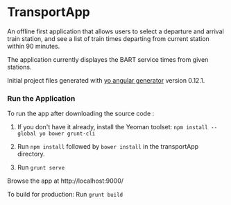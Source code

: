 # TransportApp
An offline first application that allows users to select a departure and arrival train station, and see a list of train times departing from current station within 90 minutes.

The application currently displayes the BART service times from given stations.

Initial project files generated with [yo angular generator](https://github.com/yeoman/generator-angular)
version 0.12.1.

### Run the Application

To run the app after downloading the source code :


1. If you don't have it already, install the Yeoman toolset:
`npm install --global yo bower grunt-cli`

2. Run `npm install` followed by `bower install` in the transportApp directory.
3. Run `grunt serve`

Browse the app at http://localhost:9000/

To build for production:
Run `grunt build`

